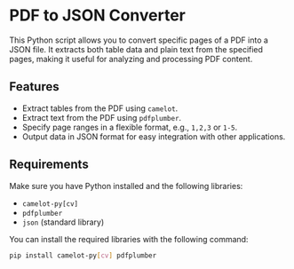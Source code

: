 # PDF to JSON Converter

This Python script allows you to convert specific pages of a PDF into a JSON file. It extracts both table data and plain text from the specified pages, making it useful for analyzing and processing PDF content.

## Features

- Extract tables from the PDF using `camelot`.
- Extract text from the PDF using `pdfplumber`.
- Specify page ranges in a flexible format, e.g., `1,2,3` or `1-5`.
- Output data in JSON format for easy integration with other applications.

## Requirements

Make sure you have Python installed and the following libraries:

- `camelot-py[cv]`
- `pdfplumber`
- `json` (standard library)

You can install the required libraries with the following command:
```bash
pip install camelot-py[cv] pdfplumber

